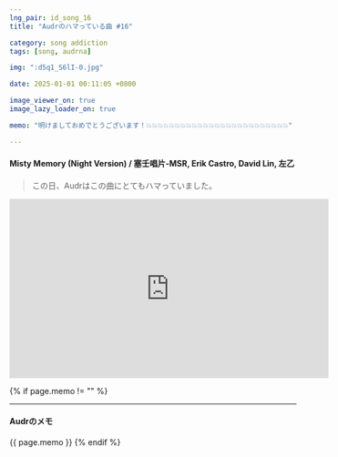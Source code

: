 ```yaml
---
lng_pair: id_song_16
title: "Audrのハマっている曲 #16"

category: song addiction
tags: [song, audrna]

img: ":d5q1_S6lI-0.jpg"

date: 2025-01-01 00:11:05 +0800

image_viewer_on: true
image_lazy_loader_on: true

memo: "明けましておめでとうございます！💥💥💥💥💥💥💥💥💥💥💥💥💥💥💥💥💥💥💥💥💥💥💥💥💥"

---
```


<!-- outline-start -->
#### Misty Memory (Night Version) / 塞壬唱片-MSR, Erik Castro, David Lin, 左乙
<!-- outline-end -->

> この日、Audrはこの曲にとてもハマっていました。

<iframe
  width="560"
  height="315"
  src="https://www.youtube.com/embed/d5q1_S6lI-0"
  title="YouTube video player"
  frameborder="0"
  allow="accelerometer; clipboard-write; encrypted-media; gyroscope; picture-in-picture; web-share"
  referrerpolicy="strict-origin-when-cross-origin"
  allowfullscreen
  data-align="center"
></iframe>

{% if page.memo != "" %}
<hr>

#### Audrのメモ

{{ page.memo }}
{% endif %}

